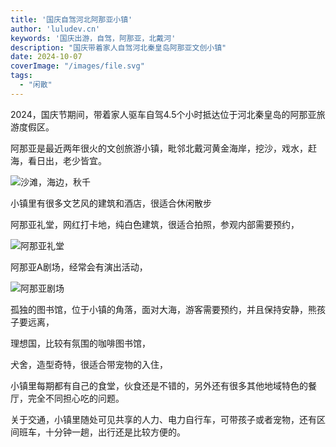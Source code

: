 ```yaml
---
title: '国庆自驾河北阿那亚小镇'
author: 'luludev.cn'
keywords: '国庆出游，自驾，阿那亚，北戴河'
description: "国庆带着家人自驾河北秦皇岛阿那亚文创小镇"
date: 2024-10-07
coverImage: "/images/file.svg"
tags:
  - "闲散"
---
```


<!-- import lcoalImage1 from '../../../public/haibian.png';
import lcoalImage2 from '../../../public/juchang.png';
import lcoalImage3 from '../../../public/litang.png'; -->

2024，国庆节期间，带着家人驱车自驾4.5个小时抵达位于河北秦皇岛的阿那亚旅游度假区。

阿那亚是最近两年很火的文创旅游小镇，毗邻北戴河黄金海岸，挖沙，戏水，赶海，看日出，老少皆宜。

<Image src={lcoalImage1} alt="沙滩，海边，秋千" width={750} loading="lazy" />

小镇里有很多文艺风的建筑和酒店，很适合休闲散步

阿那亚礼堂，网红打卡地，纯白色建筑，很适合拍照，参观内部需要预约，

<Image src={lcoalImage3} alt="阿那亚礼堂" width={750} loading="lazy" />

阿那亚A剧场，经常会有演出活动，

<Image src={lcoalImage2} alt="阿那亚剧场" width={750} loading="lazy" />

孤独的图书馆，位于小镇的角落，面对大海，游客需要预约，并且保持安静，熊孩子要远离，

理想国，比较有氛围的咖啡图书馆，

犬舍，造型奇特，很适合带宠物的入住，

小镇里每期都有自己的食堂，伙食还是不错的，另外还有很多其他地域特色的餐厅，完全不同担心吃的问题。

关于交通，小镇里随处可见共享的人力、电力自行车，可带孩子或者宠物，还有区间班车，十分钟一趟，出行还是比较方便的。





